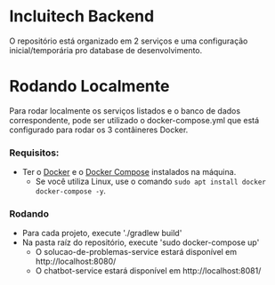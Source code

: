 # Incluitech Backend
O repositório está organizado em 2 serviços e uma configuração inicial/temporária pro database de desenvolvimento.

# Rodando Localmente
Para rodar localmente os serviços listados e o banco de dados correspondente, pode ser utilizado o docker-compose.yml
que está configurado para rodar os 3 contâineres Docker.

### Requisitos:
   - Ter o [Docker](https://docs.docker.com/install/) e o [Docker Compose](https://docs.docker.com/compose/install/) instalados na máquina.  
        - Se você utiliza Linux, use o comando `sudo apt install docker docker-compose -y`.
### Rodando
- Para cada projeto, execute './gradlew build'
- Na pasta raíz do repositório, execute 'sudo docker-compose up'
    - O solucao-de-problemas-service estará disponível em http://localhost:8080/
    - O chatbot-service estará disponível em http://localhost:8081/ 
